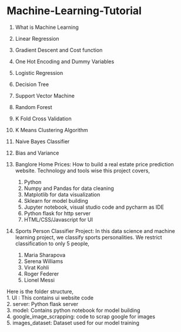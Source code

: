 # Machine-Learning-Tutorial
1. What is Machine Learning
2. Linear Regression
3. Gradient Descent and Cost function
4. One Hot Encoding and Dummy Variables
5. Logistic Regression
6. Decision Tree
7. Support Vector Machine
8. Random Forest
9. K Fold Cross Validation
10. K Means Clustering Algorithm
11. Naive Bayes Classifier
12. Bias and Variance
13. Banglore Home Prices:
How to build a real estate price prediction website. Technology and tools wise this project covers,
    1. Python
    2. Numpy and Pandas for data cleaning
    3. Matplotlib for data visualization
    4. Sklearn for model building
    5. Jupyter notebook, visual studio code and pycharm as IDE
    6. Python flask for http server
    7. HTML/CSS/Javascript for UI

15. Sports Person Classifier Project:
In this data science and machine learning project, we classify sports personalities. We restrict classification to only 5 people,
    1. Maria Sharapova
    2. Serena Williams
    3. Virat Kohli
    4. Roger Federer
    5. Lionel Messi<br>
    
Here is the folder structure,<br>
      1. UI : This contains ui website code <br>
      2. server: Python flask server<br>
      3. model: Contains python notebook for model building<br>
      4. google_image_scrapping: code to scrap google for images<br>
      5. images_dataset: Dataset used for our model training
